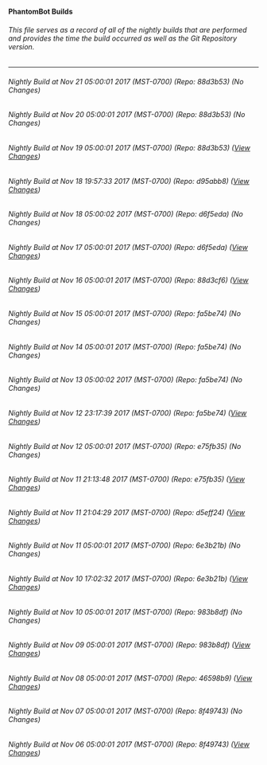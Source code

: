 **PhantomBot Builds**

###### This file serves as a record of all of the nightly builds that are performed and provides the time the build occurred as well as the Git Repository version.
-------------------------------------------------------------------------------------------------------------
###### Nightly Build at Nov 21 05:00:01 2017 (MST-0700) (Repo: 88d3b53) (No Changes)
###### Nightly Build at Nov 20 05:00:01 2017 (MST-0700) (Repo: 88d3b53) (No Changes)
###### Nightly Build at Nov 19 05:00:01 2017 (MST-0700) (Repo: 88d3b53) ([View Changes](https://github.com/PhantomBot/PhantomBot/compare/d95abb8...88d3b53))
###### Nightly Build at Nov 18 19:57:33 2017 (MST-0700) (Repo: d95abb8) ([View Changes](https://github.com/PhantomBot/PhantomBot/compare/d6f5eda...d95abb8))
###### Nightly Build at Nov 18 05:00:02 2017 (MST-0700) (Repo: d6f5eda) (No Changes)
###### Nightly Build at Nov 17 05:00:01 2017 (MST-0700) (Repo: d6f5eda) ([View Changes](https://github.com/PhantomBot/PhantomBot/compare/88d3cf6...d6f5eda))
###### Nightly Build at Nov 16 05:00:01 2017 (MST-0700) (Repo: 88d3cf6) ([View Changes](https://github.com/PhantomBot/PhantomBot/compare/fa5be74...88d3cf6))
###### Nightly Build at Nov 15 05:00:01 2017 (MST-0700) (Repo: fa5be74) (No Changes)
###### Nightly Build at Nov 14 05:00:01 2017 (MST-0700) (Repo: fa5be74) (No Changes)
###### Nightly Build at Nov 13 05:00:02 2017 (MST-0700) (Repo: fa5be74) (No Changes)
###### Nightly Build at Nov 12 23:17:39 2017 (MST-0700) (Repo: fa5be74) ([View Changes](https://github.com/PhantomBot/PhantomBot/compare/e75fb35...fa5be74))
###### Nightly Build at Nov 12 05:00:01 2017 (MST-0700) (Repo: e75fb35) (No Changes)
###### Nightly Build at Nov 11 21:13:48 2017 (MST-0700) (Repo: e75fb35) ([View Changes](https://github.com/PhantomBot/PhantomBot/compare/d5eff24...e75fb35))
###### Nightly Build at Nov 11 21:04:29 2017 (MST-0700) (Repo: d5eff24) ([View Changes](https://github.com/PhantomBot/PhantomBot/compare/6e3b21b...d5eff24))
###### Nightly Build at Nov 11 05:00:01 2017 (MST-0700) (Repo: 6e3b21b) (No Changes)
###### Nightly Build at Nov 10 17:02:32 2017 (MST-0700) (Repo: 6e3b21b) ([View Changes](https://github.com/PhantomBot/PhantomBot/compare/983b8df...6e3b21b))
###### Nightly Build at Nov 10 05:00:01 2017 (MST-0700) (Repo: 983b8df) (No Changes)
###### Nightly Build at Nov 09 05:00:01 2017 (MST-0700) (Repo: 983b8df) ([View Changes](https://github.com/PhantomBot/PhantomBot/compare/46598b9...983b8df))
###### Nightly Build at Nov 08 05:00:01 2017 (MST-0700) (Repo: 46598b9) ([View Changes](https://github.com/PhantomBot/PhantomBot/compare/8f49743...46598b9))
###### Nightly Build at Nov 07 05:00:01 2017 (MST-0700) (Repo: 8f49743) (No Changes)
###### Nightly Build at Nov 06 05:00:01 2017 (MST-0700) (Repo: 8f49743) ([View Changes](https://github.com/PhantomBot/PhantomBot/compare/4281f61...8f49743))
